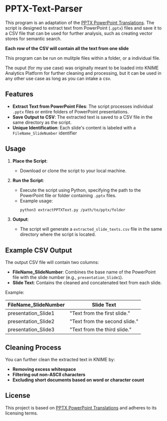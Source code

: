 # PPTX-Text-Parser

This program is an adaptation of the [PPTX PowerPoint Translations](https://github.com/thormander/PPTX-Translator-OpenAI). The script is designed to extract text from PowerPoint (`.pptx`) files and save it to a CSV file that can be used for further analysis, such as creating vector stores for semantic search.

**Each row of the CSV will contain all the text from one slide**

This program can be run on mulitple files within a folder, or a individual file. 

The ouput (for my use case) was originally meant to be loaded into KNIME Analytics Platform for further cleaning and processing, but it can be used in any other use case as long as you can intake a csv.

## Features

- **Extract Text from PowerPoint Files**: The script processes individual `.pptx` files or entire folders of PowerPoint presentations.
- **Save Output to CSV**: The extracted text is saved to a CSV file in the same directory as the script.
- **Unique Identification**: Each slide's content is labeled with a `FileName_SlideNumber` identifier

## Usage

1. **Place the Script**:
   - Download or clone the script to your local machine.

2. **Run the Script**:
   - Execute the script using Python, specifying the path to the PowerPoint file or folder containing `.pptx` files.
   - Example usage:
     ```bash
     python3 extractPPTXText.py /path/to/pptx/folder
     ```

3. **Output**:
   - The script will generate a `extracted_slide_texts.csv` file in the same directory where the script is located.

## Example CSV Output

The output CSV file will contain two columns:

- **FileName_SlideNumber**: Combines the base name of the PowerPoint file with the slide number (e.g., `presentation_Slide1`).
- **Slide Text**: Contains the cleaned and concatenated text from each slide.

Example:

| FileName_SlideNumber | Slide Text                                                          |
|----------------------|---------------------------------------------------------------------|
| presentation_Slide1  | "Text from the first slide."                                        |
| presentation_Slide2  | "Text from the second slide."                                       |
| presentation_Slide3  | "Text from the third slide."                                        |

## Cleaning Process

You can further clean the extracted text in KNIME by:

- **Removing excess whitespace**
- **Filtering out non-ASCII characters**
- **Excluding short documents based on word or character count**

## License

This project is based on [PPTX PowerPoint Translations](https://github.com/thormander/PPTX-Translator-OpenAI) and adheres to its licensing terms.
